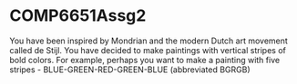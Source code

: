 # COMP6651Assg2
You have been inspired by Mondrian and the modern Dutch art movement called de Stijl. You have decided to make paintings with vertical stripes of bold colors. For example, perhaps you want to make a painting with five stripes - BLUE-GREEN-RED-GREEN-BLUE (abbreviated BGRGB)
